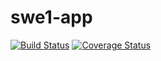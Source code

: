 # swe1-app

[![Build Status](https://app.travis-ci.com/omarkhan5299/swe1-app.svg?branch=main)](https://app.travis-ci.com/omarkhan5299/swe1-app)
[![Coverage Status](https://coveralls.io/repos/github/omarkhan5299/swe1-app/badge.svg?branch=main)](https://coveralls.io/github/omarkhan5299/swe1-app?branch=main)
